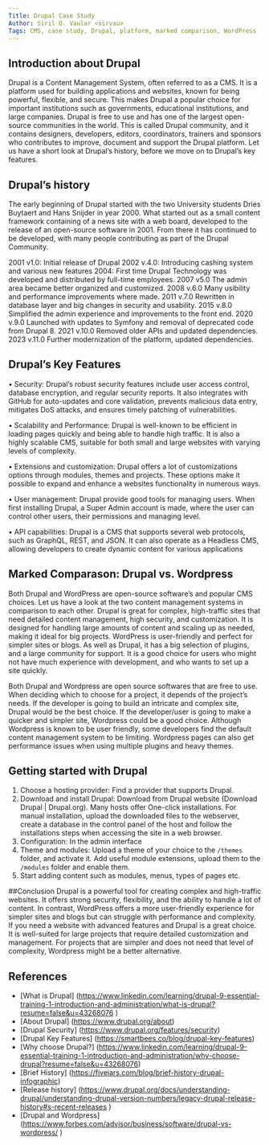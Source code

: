 ```yaml
---
Title: Drupal Case Study
Author: Siril O. Vaular <sirvau>
Tags: CMS, case study, Drupal, platform, marked comparison, WordPress
---
```


## Introduction about Drupal

Drupal is a Content Management System, often referred to as a CMS. It is a platform used for building applications and websites, known for being powerful, flexible, and secure. This makes Drupal a popular choice for important institutions such as governments, educational institutions, and large companies. Drupal is free to use and has one of the largest open-source communities in the world. This is called Drupal community, and it contains designers, developers, editors, coordinators, trainers and sponsors who contributes to improve, document and support the Drupal platform.
Let us have a short look at Drupal’s history, before we move on to Drupal’s key features.

## Drupal’s history

The early beginning of Drupal started with the two University students Dries Buytaert and Hans Snijder in year 2000. What started out as a small content framework containing of a news site with a web board, developed to the release of an open-source software in 2001. From there it has continued to be developed, with many people contributing as part of the Drupal Community.

2001 v1.0: Initial release of Drupal
2002 v.4.0: Introducing cashing system and various new features
2004: First time Drupal Technology was developed and distributed by full-time employees.
2007 v5.0 The admin area became better organized and customized.
2008 v.6.0 Many usibility and performance improvements where made.
2011 v.7.0 Rewritten in database layer and big changes in security and usability.
2015 v.8.0 Simplified the admin experience and improvements to the front end.
2020 v.9.0 Launched with updates to Symfony and removal of deprecated code from Drupal 8.
2021 v.10.0 Removed older APIs and updated dependencies.
2023 v.11.0 Further modernization of the platform, updated dependencies.

## Drupal’s Key Features

• Security: Drupal’s robust security features include user access control, database encryption, and regular security reports. It also integrates with GitHub for auto-updates and core validation, prevents malicious data entry, mitigates DoS attacks, and ensures timely patching of vulnerabilities.

• Scalability and Performance: Drupal is well-known to be efficient in loading pages quickly and being able to handle high traffic. It is also a highly scalable CMS, suitable for both small and large websites with varying levels of complexity.

• Extensions and customization: Drupal offers a lot of customizations options through modules, themes and projects. These options make it possible to expand and enhance a websites functionality in numerous ways.

• User management: Drupal provide good tools for managing users. When first installing Drupal, a Super Admin account is made, where the user can control other users, their permissions and managing level.

• API capabilities: Drupal is a CMS that supports several web protocols, such as GraphQL, REST, and JSON. It can also operate as a Headless CMS, allowing developers to create dynamic content for various applications

## Marked Comparason: Drupal vs. Wordpress

Both Drupal and WordPress are open-source software’s and popular CMS choices. Let us have a look at the two content management systems in comparison to each other.
Drupal is great for complex, high-traffic sites that need detailed content management, high security, and customization. It is designed for handling large amounts of content and scaling up as needed, making it ideal for big projects.
WordPress is user-friendly and perfect for simpler sites or blogs. As well as Drupal, it has a big selection of plugins, and a large community for support. It is a good choice for users who might not have much experience with development, and who wants to set up a site quickly.

Both Drupal and Wordpress are open source softwares that are free to use. When deciding which to choose for a project, it depends of the project’s needs. If the developer is going to build an intricate and complex site, Drupal would be the best choice. If the developer/user is going to make a quicker and simpler site, Wordpress could be a good choice. Although Wordpress is known to be user friendly, some developers find the default content management system to be limiting. Wordpress pages can also get performance issues when using multiple plugins and heavy themes.

## Getting started with Drupal

1. Choose a hosting provider: Find a provider that supports Drupal.
2. Download and install Drupal: Download from Drupal website (Download Drupal | Drupal.org). Many hosts offer One-click installations. For manual installation, upload the downloaded files to the webserver, create a database in the control panel of the host and follow the installations steps when accessing the site in a web browser.
3. Configuration: In the admin interface
4. Theme and modules: Upload a theme of your choice to the `/themes` folder, and activate it. Add useful module extensions, upload them to the `/modules` folder and enable them.
5. Start adding content such as modules, menus, types of pages etc.

##Conclusion
Drupal is a powerful tool for creating complex and high-traffic websites. It offers strong security, flexibility, and the ability to handle a lot of content. In contrast, WordPress offers a more user-friendly experience for simpler sites and blogs but can struggle with performance and complexity. If you need a website with advanced features and Drupal is a great choice. It is well-suited for large projects that require detailed customization and management. For projects that are simpler and does not need that level of complexity, Wordpress might be a better alternative.

## References

- [What is Drupal] (https://www.linkedin.com/learning/drupal-9-essential-training-1-introduction-and-administration/what-is-drupal?resume=false&u=43268076 )
- [About Drupal] (https://www.drupal.org/about)
- [Drupal Security] (https://www.drupal.org/features/security)
- [Drupal Key Features] (https://smartbees.co/blog/drupal-key-features)
- [Why choose Drupal?] (https://www.linkedin.com/learning/drupal-9-essential-training-1-introduction-and-administration/why-choose-drupal?resume=false&u=43268076)
- [Brief History] (https://fivejars.com/blog/brief-history-drupal-infographic)
- [Release history] (https://www.drupal.org/docs/understanding-drupal/understanding-drupal-version-numbers/legacy-drupal-release-history#s-recent-releases )
- [Drupal and Wordpress] (https://www.forbes.com/advisor/business/software/drupal-vs-wordpress/ )
